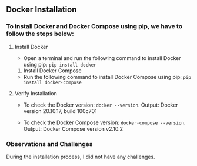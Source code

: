 ## Docker Installation

### To install Docker and Docker Compose using pip, we have to follow the steps below:
1. Install Docker
   - Open a terminal and run the following command to install Docker using pip:
   `pip install docker`

   1. Install Docker Compose
   - Run the following command to install Docker Compose using pip:
   `pip install docker-compose`

2. Verify Installation
   - To check the Docker version:
   `docker --version`. Output: Docker version 20.10.17, build 100c701

   - To check the Docker Compose version:
    `docker-compose --version`. Output: Docker Compose version v2.10.2

### Observations and Challenges

During the installation process, I did not have any challenges.